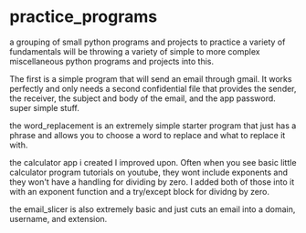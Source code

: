 # practice_programs
a grouping of small python programs and projects to practice a variety of fundamentals
will be throwing a variety of simple to more complex miscellaneous python programs and projects into this.

The first is a simple program that will send an email through gmail. It works perfectly and only needs a second confidential file that provides the sender, the receiver, the subject and body of the email, and the app password. super simple stuff.

the word_replacement is an extremely simple starter program that just has a phrase and allows you to choose a word to replace and what to replace it with.

the calculator app i created I improved upon. Often when you see basic little calculator program tutorials on youtube, they wont include exponents and they won't have a handling for dividing by zero. I added both of those into it with an exponent function and a try/except block for dividng by zero.

the email_slicer is also extremely basic and just cuts an email into a domain, username, and extension.
